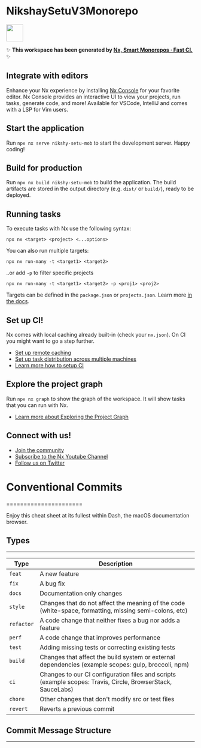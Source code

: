 # NikshaySetuV3Monorepo

<a alt="Nx logo" href="https://nx.dev" target="_blank" rel="noreferrer"><img src="https://raw.githubusercontent.com/nrwl/nx/master/images/nx-logo.png" width="45"></a>

✨ **This workspace has been generated by [Nx, Smart Monorepos · Fast CI.](https://nx.dev)** ✨

## Integrate with editors

Enhance your Nx experience by installing [Nx Console](https://nx.dev/nx-console) for your favorite editor. Nx Console
provides an interactive UI to view your projects, run tasks, generate code, and more! Available for VSCode, IntelliJ and
comes with a LSP for Vim users.

## Start the application

Run `npx nx serve nikshy-setu-mob` to start the development server. Happy coding!

## Build for production

Run `npx nx build nikshy-setu-mob` to build the application. The build artifacts are stored in the output directory (e.g. `dist/` or `build/`), ready to be deployed.

## Running tasks

To execute tasks with Nx use the following syntax:

```
npx nx <target> <project> <...options>
```

You can also run multiple targets:

```
npx nx run-many -t <target1> <target2>
```

..or add `-p` to filter specific projects

```
npx nx run-many -t <target1> <target2> -p <proj1> <proj2>
```

Targets can be defined in the `package.json` or `projects.json`. Learn more [in the docs](https://nx.dev/features/run-tasks).

## Set up CI!

Nx comes with local caching already built-in (check your `nx.json`). On CI you might want to go a step further.

- [Set up remote caching](https://nx.dev/features/share-your-cache)
- [Set up task distribution across multiple machines](https://nx.dev/nx-cloud/features/distribute-task-execution)
- [Learn more how to setup CI](https://nx.dev/recipes/ci)

## Explore the project graph

Run `npx nx graph` to show the graph of the workspace.
It will show tasks that you can run with Nx.

- [Learn more about Exploring the Project Graph](https://nx.dev/core-features/explore-graph)

## Connect with us!

- [Join the community](https://nx.dev/community)
- [Subscribe to the Nx Youtube Channel](https://www.youtube.com/@nxdevtools)
- [Follow us on Twitter](https://twitter.com/nxdevtools)

# Conventional Commits

======================

Enjoy this cheat sheet at its fullest within Dash, the macOS documentation browser.

## Types

---

| Type       | Description                                                                                                 |
| ---------- | ----------------------------------------------------------------------------------------------------------- |
| `feat`     | A new feature                                                                                               |
| `fix`      | A bug fix                                                                                                   |
| `docs`     | Documentation only changes                                                                                  |
| `style`    | Changes that do not affect the meaning of the code (white-space, formatting, missing semi-colons, etc)      |
| `refactor` | A code change that neither fixes a bug nor adds a feature                                                   |
| `perf`     | A code change that improves performance                                                                     |
| `test`     | Adding missing tests or correcting existing tests                                                           |
| `build`    | Changes that affect the build system or external dependencies (example scopes: gulp, broccoli, npm)         |
| `ci`       | Changes to our CI configuration files and scripts (example scopes: Travis, Circle, BrowserStack, SauceLabs) |
| `chore`    | Other changes that don't modify src or test files                                                           |
| `revert`   | Reverts a previous commit                                                                                   |

## Commit Message Structure

---
